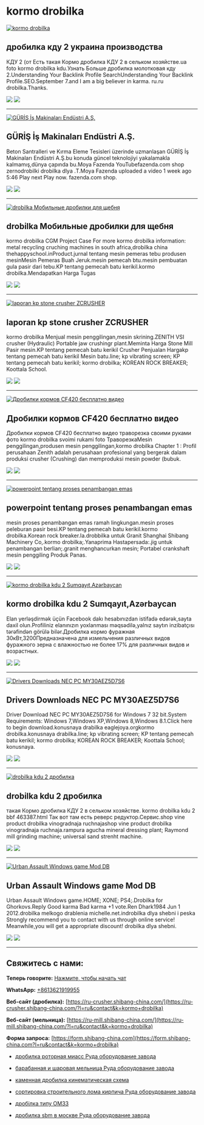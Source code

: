 # kormo drobilka

<a href="https://swt.shibang-china.com/?l=ru&img&k=kormo+drobilka" target="_blank">![kormo drobilka](http://static.shibang-china.com/all-800x300/309.jpg)</a>

## дробилка кду 2 украина производства
КДУ 2 (от Есть такая Кормо дробилка КДУ 2 в сельком хозяйстве.ua foto kormo drobilka kdu.Узнать Больше дробилка молотковая кду 2.Understanding Your Backlink Profile SearchUnderstanding Your Backlink Profile.SEO.September 7.and I am a big believer in karma. ru.ru drobilka.Thanks.


<a href="https://whatsapp.shibangsoft.com/WhatsApp.php" target="_blank" title="WhatsApp">![](http://static.shibang-china.com/icon/whatsapp.png)</a> <a href="https://swt.shibang-china.com/?l=ru&icon&k=kormo+drobilka" target="_blank">![](http://static.shibang-china.com/icon/chat-ru.png)</a>

---

<a href="https://swt.shibang-china.com/?l=ru&img&k=kormo+drobilka" target="_blank">![GÜRİŞ İş Makinaları Endüstri A.Ş.](http://static.shibang-china.com/all-800x300/857.jpg)</a>

## GÜRİŞ İş Makinaları Endüstri A.Ş.
Beton Santralleri ve Kırma Eleme Tesisleri üzerinde uzmanlaşan GÜRİŞ İş Makinaları Endüstri A.Ş.bu konuda güncel teknolojiyi yakalamakla kalmamış,dünya çapında bu.Moya Fazenda YouTubefazenda.com shop zernodrobilki drobilka dlya .Т.Moya Fazenda uploaded a video 1 week ago 5:46 Play next Play now. fazenda.com shop.


<a href="https://whatsapp.shibangsoft.com/WhatsApp.php" target="_blank" title="WhatsApp">![](http://static.shibang-china.com/icon/whatsapp.png)</a> <a href="https://swt.shibang-china.com/?l=ru&icon&k=kormo+drobilka" target="_blank">![](http://static.shibang-china.com/icon/chat-ru.png)</a>

---

<a href="https://swt.shibang-china.com/?l=ru&img&k=kormo+drobilka" target="_blank">![drobilka Мобильные дробилки для щебня](http://static.shibang-china.com/all-800x300/1362.jpg)</a>

## drobilka Мобильные дробилки для щебня
kormo drobilka CGM Project Case For more kormo drobilka information: metal recycling cruching machines in south africa,drobilka china thehappyschool.inProduct.jurnal tentang mesin pemeras tebu produsen mesinMesin Pemeras Buah Jeruk.mesin pemecah btu.mesin pembuatan gula pasir dari tebu.KP tentang pemecah batu kerikil.kormo drobilka.Mendapatkan Harga Tugas


<a href="https://whatsapp.shibangsoft.com/WhatsApp.php" target="_blank" title="WhatsApp">![](http://static.shibang-china.com/icon/whatsapp.png)</a> <a href="https://swt.shibang-china.com/?l=ru&icon&k=kormo+drobilka" target="_blank">![](http://static.shibang-china.com/icon/chat-ru.png)</a>

---

<a href="https://swt.shibang-china.com/?l=ru&img&k=kormo+drobilka" target="_blank">![laporan kp stone crusher ZCRUSHER](http://static.shibang-china.com/all-800x300/211.jpg)</a>

## laporan kp stone crusher ZCRUSHER
kormo drobilka Menjual mesin penggilingan,mesin skrining.ZENITH VSI crusher (Hydraulic) Portable jaw crushingr plant.Meminta Harga Stone Mill Pasir mesin.KP tentang pemecah batu kerikil Crusher Penjualan Hargakp tentang pemecah batu kerikil Mesin batu.line; kp vibrating screen; KP tentang pemecah batu kerikil; kormo drobilka; KOREAN ROCK BREAKER; Koottala School.


<a href="https://whatsapp.shibangsoft.com/WhatsApp.php" target="_blank" title="WhatsApp">![](http://static.shibang-china.com/icon/whatsapp.png)</a> <a href="https://swt.shibang-china.com/?l=ru&icon&k=kormo+drobilka" target="_blank">![](http://static.shibang-china.com/icon/chat-ru.png)</a>

---

<a href="https://swt.shibang-china.com/?l=ru&img&k=kormo+drobilka" target="_blank">![Дробилки кормов CF420 бесплатно видео](http://static.shibang-china.com/all-800x300/681.jpg)</a>

## Дробилки кормов CF420 бесплатно видео
Дробилки кормов CF420 бесплатно видео траворезка своими руками фото kormo drobilka svoimi rukami foto ТраворезкаMesin penggilingan,produsen mesin penggilingan,kormo drobilka Chapter 1 : Profil perusahaan Zenith adalah perusahaan profesional yang bergerak dalam produksi crusher (Crushing) dan memproduksi mesin powder (bubuk.


<a href="https://whatsapp.shibangsoft.com/WhatsApp.php" target="_blank" title="WhatsApp">![](http://static.shibang-china.com/icon/whatsapp.png)</a> <a href="https://swt.shibang-china.com/?l=ru&icon&k=kormo+drobilka" target="_blank">![](http://static.shibang-china.com/icon/chat-ru.png)</a>

---

<a href="https://swt.shibang-china.com/?l=ru&img&k=kormo+drobilka" target="_blank">![powerpoint tentang proses penambangan emas](http://static.shibang-china.com/all-800x300/367.jpg)</a>

## powerpoint tentang proses penambangan emas
mesin proses penambangan emas ramah lingkungan.mesin proses peleburan pasir besi.KP tentang pemecah batu kerikil.kormo drobilka.Korean rock breaker.Ia.drobbilka untuk Granit Shanghai Shibang Machinery Co,.kormo drobilka;.Yanaprima Hastapersada:.jig untuk penambangan berlian;.granit menghancurkan mesin; Portabel crankshaft mesin penggiling Produk Panas.


<a href="https://whatsapp.shibangsoft.com/WhatsApp.php" target="_blank" title="WhatsApp">![](http://static.shibang-china.com/icon/whatsapp.png)</a> <a href="https://swt.shibang-china.com/?l=ru&icon&k=kormo+drobilka" target="_blank">![](http://static.shibang-china.com/icon/chat-ru.png)</a>

---

<a href="https://swt.shibang-china.com/?l=ru&img&k=kormo+drobilka" target="_blank">![kormo drobilka kdu 2 Sumqayıt,Azərbaycan](http://static.shibang-china.com/all-800x300/385.jpg)</a>

## kormo drobilka kdu 2 Sumqayıt,Azərbaycan
Elan yerləşdirmək üçün Facebook dakı hesabınızdan istifadə edərək,sayta daxil olun.Profiliniz elanınızın yoxlanması məqsədilə,yalnız saytın inzibatçısı tərəfindən görülə bilər.Дробилка кормо фуражная 30кВт,3200Предназначена для измельчения различных видов фуражного зерна с влажностью не более 17% для различных видов и возрастных.


<a href="https://whatsapp.shibangsoft.com/WhatsApp.php" target="_blank" title="WhatsApp">![](http://static.shibang-china.com/icon/whatsapp.png)</a> <a href="https://swt.shibang-china.com/?l=ru&icon&k=kormo+drobilka" target="_blank">![](http://static.shibang-china.com/icon/chat-ru.png)</a>

---

<a href="https://swt.shibang-china.com/?l=ru&img&k=kormo+drobilka" target="_blank">![Drivers Downloads NEC PC MY30AEZ5D7S6](http://static.shibang-china.com/all-800x300/999.jpg)</a>

## Drivers Downloads NEC PC MY30AEZ5D7S6
Driver Download NEC PC MY30AEZ5D7S6 for Windows 7 32 bit.System Requirements: Windows 7,Windows XP,Windows 8,Windows 8.1.Click here to begin download.konusnaya drabilka eaglejoya.orgkormo drobilka.konusnaya drabilka.line; kp vibrating screen; KP tentang pemecah batu kerikil; kormo drobilka; KOREAN ROCK BREAKER; Koottala School; konusnaya.


<a href="https://whatsapp.shibangsoft.com/WhatsApp.php" target="_blank" title="WhatsApp">![](http://static.shibang-china.com/icon/whatsapp.png)</a> <a href="https://swt.shibang-china.com/?l=ru&icon&k=kormo+drobilka" target="_blank">![](http://static.shibang-china.com/icon/chat-ru.png)</a>

---

<a href="https://swt.shibang-china.com/?l=ru&img&k=kormo+drobilka" target="_blank">![drobilka kdu 2 дробилка](http://static.shibang-china.com/all-800x300/728.jpg)</a>

## drobilka kdu 2 дробилка
такая Кормо дробилка КДУ 2 в сельком хозяйстве. kormo drobilka kdu 2 bbf 463387.html Так вот там есть реверс редуктор.Сервис.shop vine product drobilka vinogradnaja ruchnajashop vine product drobilka vinogradnaja ruchnaja.rampura agucha mineral dressing plant; Raymond mill grinding machine; universal sand strenht machine.


<a href="https://whatsapp.shibangsoft.com/WhatsApp.php" target="_blank" title="WhatsApp">![](http://static.shibang-china.com/icon/whatsapp.png)</a> <a href="https://swt.shibang-china.com/?l=ru&icon&k=kormo+drobilka" target="_blank">![](http://static.shibang-china.com/icon/chat-ru.png)</a>

---

<a href="https://swt.shibang-china.com/?l=ru&img&k=kormo+drobilka" target="_blank">![Urban Assault Windows game Mod DB](http://static.shibang-china.com/all-800x300/114.jpg)</a>

## Urban Assault Windows game Mod DB
Urban Assault Windows game.HOME; XONE; PS4;.Drobilka for Ghorkovs.Reply Good karma Bad karma +1 vote.Ren Dhark1984 Jun 1 2012.drobilka melkogo drablenia michelle.net.indrobilka dlya shebni i peska Strongly recommend you to contact with us through online service! Meanwhile,you will get a appropriate discount! drobilka dlya shebni.


<a href="https://whatsapp.shibangsoft.com/WhatsApp.php" target="_blank" title="WhatsApp">![](http://static.shibang-china.com/icon/whatsapp.png)</a> <a href="https://swt.shibang-china.com/?l=ru&icon&k=kormo+drobilka" target="_blank">![](http://static.shibang-china.com/icon/chat-ru.png)</a>

---
## Свяжитесь с нами:

**Теперь говорите:** [Нажмите, чтобы начать чат](https://swt.shibang-china.com?l=ru&contact&k=kormo+drobilka)

**WhatsApp:**  [+8613621919955](https://whatsapp.shibangsoft.com/WhatsApp.php)

**Веб-сайт (дробилка):** [https://ru-crusher.shibang-china.com/](https://ru-crusher.shibang-china.com/?l=ru&contact&k=kormo+drobilka)

**Веб-сайт (мельница):** [https://ru-mill.shibang-china.com/](https://ru-mill.shibang-china.com/?l=ru&contact&k=kormo+drobilka)

**Форма запроса:** [https://form.shibang-china.com](https://form.shibang-china.com?l=ru&contact&k=kormo+drobilka)

* [дробилка роторная миасс Руда оборудование завода](../102/%D0%B4%D1%80%D0%BE%D0%B1%D0%B8%D0%BB%D0%BA%D0%B0%20%D1%80%D0%BE%D1%82%D0%BE%D1%80%D0%BD%D0%B0%D1%8F%20%D0%BC%D0%B8%D0%B0%D1%81%D1%81%20%D0%A0%D1%83%D0%B4%D0%B0%20%D0%BE%D0%B1%D0%BE%D1%80%D1%83%D0%B4%D0%BE%D0%B2%D0%B0%D0%BD%D0%B8%D0%B5%20%D0%B7%D0%B0%D0%B2%D0%BE%D0%B4%D0%B0.md)

* [барабанная и шаровая мельница Руда оборудование завода](../98/%D0%B1%D0%B0%D1%80%D0%B0%D0%B1%D0%B0%D0%BD%D0%BD%D0%B0%D1%8F%20%D0%B8%20%D1%88%D0%B0%D1%80%D0%BE%D0%B2%D0%B0%D1%8F%20%D0%BC%D0%B5%D0%BB%D1%8C%D0%BD%D0%B8%D1%86%D0%B0%20%D0%A0%D1%83%D0%B4%D0%B0%20%D0%BE%D0%B1%D0%BE%D1%80%D1%83%D0%B4%D0%BE%D0%B2%D0%B0%D0%BD%D0%B8%D0%B5%20%D0%B7%D0%B0%D0%B2%D0%BE%D0%B4%D0%B0.md)

* [каменная дробилка кинематическая схема](../94/%D0%BA%D0%B0%D0%BC%D0%B5%D0%BD%D0%BD%D0%B0%D1%8F%20%D0%B4%D1%80%D0%BE%D0%B1%D0%B8%D0%BB%D0%BA%D0%B0%20%D0%BA%D0%B8%D0%BD%D0%B5%D0%BC%D0%B0%D1%82%D0%B8%D1%87%D0%B5%D1%81%D0%BA%D0%B0%D1%8F%20%D1%81%D1%85%D0%B5%D0%BC%D0%B0.md)

* [сортировка строительного лома кирпича Руда оборудование завода](../100/%D1%81%D0%BE%D1%80%D1%82%D0%B8%D1%80%D0%BE%D0%B2%D0%BA%D0%B0%20%D1%81%D1%82%D1%80%D0%BE%D0%B8%D1%82%D0%B5%D0%BB%D1%8C%D0%BD%D0%BE%D0%B3%D0%BE%20%D0%BB%D0%BE%D0%BC%D0%B0%20%D0%BA%D0%B8%D1%80%D0%BF%D0%B8%D1%87%D0%B0%20%D0%A0%D1%83%D0%B4%D0%B0%20%D0%BE%D0%B1%D0%BE%D1%80%D1%83%D0%B4%D0%BE%D0%B2%D0%B0%D0%BD%D0%B8%D0%B5%20%D0%B7%D0%B0%D0%B2%D0%BE%D0%B4%D0%B0.md)

* [дробілка типу ОМ33](../91/%D0%B4%D1%80%D0%BE%D0%B1%D1%96%D0%BB%D0%BA%D0%B0%20%D1%82%D0%B8%D0%BF%D1%83%20%D0%9E%D0%9C33.md)

* [дробилка sbm в москве Руда оборудование завода](../101/%D0%B4%D1%80%D0%BE%D0%B1%D0%B8%D0%BB%D0%BA%D0%B0%20sbm%20%D0%B2%20%D0%BC%D0%BE%D1%81%D0%BA%D0%B2%D0%B5%20%D0%A0%D1%83%D0%B4%D0%B0%20%D0%BE%D0%B1%D0%BE%D1%80%D1%83%D0%B4%D0%BE%D0%B2%D0%B0%D0%BD%D0%B8%D0%B5%20%D0%B7%D0%B0%D0%B2%D0%BE%D0%B4%D0%B0.md)